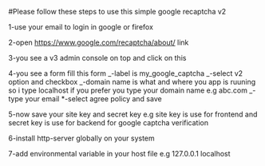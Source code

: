 #Please follow these steps to use this simple google recaptcha v2

1-use your email to login in google or firefox

2-open https://www.google.com/recaptcha/about/ link

3-you see a v3 admin console on top and click on this

4-you see a form fill this form
_-label is my_google_captcha
_-select v2 option and checkbox
_-domain name is what and where you app is ruuning so i type localhost if you prefer you type your domain name e.g abc.com
_-type your email
\*-select agree policy and save

5-now save your site key and secret key e.g site key is use for frontend and secret key is use for backend for google captcha verification

6-install http-server globally on your system

7-add environmental variable in your host file
e.g 127.0.0.1 localhost
